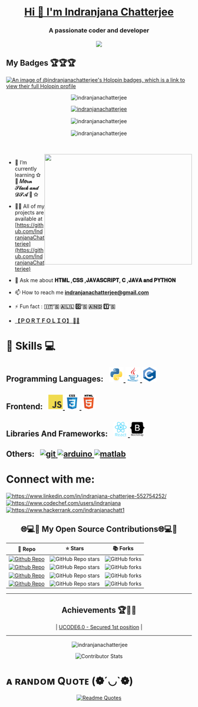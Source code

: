 <h1 align="center"  >  <b> <u> 
   Hi  👋 I'm Indranjana Chatterjee 
  </u> </b>  </h1>
<h3 align="center"> A passionate coder and developer</h3>
<div align="center" width=100% >
   
   <img align="center"  width=40%  src="https://cdna.artstation.com/p/assets/images/images/042/631/286/original/bryan-rodriguez-belchibia-1-rightspeed.gif?1635037562">
   

   </div>




<h2>My Badges 🏆🏆🏆</h2>

[![An image of @indranjanachatterjee's Holopin badges, which is a link to view their full Holopin profile](https://holopin.me/indranjanachatterjee)](https://holopin.io/@indranjanachatterjee)






<p align="center"> <img src="https://komarev.com/ghpvc/?username=indranjanachatterjee&label=Profile%20views&color=0e75b6&style=flat" alt="indranjanachatterjee" /> </p>

<p align="center"> <a href="https://github.com/ryo-ma/github-profile-trophy"><img src="https://github-profile-trophy.vercel.app/?username=indranjanachatterjee&theme=matrix&row=3&column=4&margin-w=15&margin-h=15" alt="indranjanachatterjee" /></a> </p>

<div align="center">
<div align="center"><p><img align="center" src="https://github-readme-stats.vercel.app/api/top-langs?username=indranjanachatterjee&show_icons=true&locale=en&layout=compact&theme=blue_navy" alt="indranjanachatterjee" /></p></div>

<p><img align="center"  src="https://github-readme-streak-stats.herokuapp.com/?user=indranjanachatterjee&theme=radical" alt="indranjanachatterjee" /></p></div>








<br></br>
<img align="right"  width="400"  height="300" src="https://blog.penjee.com/wp-content/uploads/2015/11/binary-search-tree-sorted-array-animation.gif">
<div align="left">
   
- 🌱 I’m currently learning **✩  🎀  𝑀𝑒𝓇𝓃 𝒮𝓉𝒶𝒸𝓀 𝒶𝓃𝒹 𝒟𝒮𝒜  🎀  ✩**

- 👨‍💻 All of my projects are available at [https://github.com/IndranjanaChatterjee](https://github.com/IndranjanaChatterjee)

- 💬 Ask me about **𝐇𝐓𝐌𝐋 ,𝐂𝐒𝐒 ,𝐉𝐀𝐕𝐀𝐒𝐂𝐑𝐈𝐏𝐓, 𝐂 ,𝐉𝐀𝐕𝐀 𝐚𝐧𝐝 𝐏𝐘𝐓𝐇𝐎𝐍**

- 📫 How to reach me **indranjanachatterjee@gmail.com**

- ⚡ Fun fact :   **​🇮​​🇹​’​🇸​ ​🇦​​🇱​​🇱​ 0️⃣’​🇸​ ​🇦​​🇳​​🇩​ 1️⃣’​🇸**
  
-  <b> [【﻿ＰＯＲＴＦＯＬＩＯ】  👩‍💻](https://portfolio-indranjana.netlify.app/)</b>
</div>










<h1>
📖 Skills 💻
</h1>
<h2>Programming Languages:&nbsp;&nbsp; <!-- Language -->
    <a href="https://www.python.org" target="_blank" rel="noreferrer"> <img src="https://raw.githubusercontent.com/devicons/devicon/master/icons/python/python-original.svg" alt="python" width="40" height="40"/> </a>
   <a href="https://www.java.com" target="_blank" rel="noreferrer"> <img src="https://raw.githubusercontent.com/devicons/devicon/master/icons/java/java-original.svg" alt="java" width="40" height="40"/> </a>
    <a href="https://www.cprogramming.com/" target="_blank" rel="noreferrer"> <img src="https://raw.githubusercontent.com/devicons/devicon/master/icons/c/c-original.svg" alt="c" width="40" height="40"/> </a>
</h2>

<h2>Frontend:&nbsp;&nbsp; <!-- Frontend -->
    <a href="https://developer.mozilla.org/en-US/docs/Web/JavaScript" target="_blank" rel="noreferrer"> <img src="https://raw.githubusercontent.com/devicons/devicon/master/icons/javascript/javascript-original.svg" alt="javascript" width="40" height="40"/> </a>
    <a href="https://www.w3schools.com/css/" target="_blank" rel="noreferrer"> <img src="https://raw.githubusercontent.com/devicons/devicon/master/icons/css3/css3-original-wordmark.svg" alt="css3" width="40" height="40"/> </a>
    <a href="https://www.w3.org/html/" target="_blank" rel="noreferrer"> <img src="https://raw.githubusercontent.com/devicons/devicon/master/icons/html5/html5-original-wordmark.svg" alt="html5" width="40" height="40"/> </a>
</h2>
<h2>Libraries And Frameworks:&nbsp;&nbsp; <!-- Frontend -->
     <a href="https://reactjs.org/" target="_blank" rel="noreferrer"> <img src="https://raw.githubusercontent.com/devicons/devicon/master/icons/react/react-original-wordmark.svg" alt="react" width="40" 
     height="40"/> </a>
    <a href="https://getbootstrap.com" target="_blank" rel="noreferrer"> <img src="https://raw.githubusercontent.com/devicons/devicon/master/icons/bootstrap/bootstrap-plain-wordmark.svg" alt="bootstrap" 
    width="40" height="40"/> </a>
    
    
</h2>



<h2>Others:&nbsp;&nbsp; <!-- IoT -->
   <a href="https://git-scm.com/" target="_blank" rel="noreferrer"> <img src="https://www.vectorlogo.zone/logos/git-scm/git-scm-icon.svg" alt="git" width="40" height="40"/> </a>
   <a href="https://www.arduino.cc/" target="_blank" rel="noreferrer"> <img src="https://cdn.worldvectorlogo.com/logos/arduino-1.svg" alt="arduino" width="40" height="40"/> </a>
   <a href="https://www.mathworks.com/" target="_blank" rel="noreferrer"><img src="https://upload.wikimedia.org/wikipedia/commons/2/21/Matlab_Logo.png" alt="matlab" width="40" height="40"/> </a>
</h2>

<h1 align="left">Connect with me:</h1>
<p align="left">
<a href="https://linkedin.com/in/https://www.linkedin.com/in/indranjana-chatterjee-552754252/" target="blank"><img align="center" src="https://raw.githubusercontent.com/rahuldkjain/github-profile-readme-generator/master/src/images/icons/Social/linked-in-alt.svg" alt="https://www.linkedin.com/in/indranjana-chatterjee-552754252/" height="30" width="40" /></a>
<a href="https://www.codechef.com/users/https://www.codechef.com/users/indranjana" target="blank"><img align="center" src="https://cdn.jsdelivr.net/npm/simple-icons@3.1.0/icons/codechef.svg" alt="https://www.codechef.com/users/indranjana" height="30" width="40" /></a>
<a href="https://www.hackerrank.com/https://www.hackerrank.com/indranjanachatt1" target="blank"><img align="center" src="https://raw.githubusercontent.com/rahuldkjain/github-profile-readme-generator/master/src/images/icons/Social/hackerrank.svg" alt="https://www.hackerrank.com/indranjanachatt1" height="30" width="40" /></a>
</p>

<div align="center">
 <h2 align="center" id = "my-opensource"> 🌐💻💙 My Open Source Contributions🌐💻💙 </h2>

| 🎁 Repo | ⭐ Stars | 📚 Forks | 
| --- | --- | --- |
| [![Github Repo](https://img.shields.io/badge/Agnik7-Arduino--Codes-blue?style=flat-square)](https://github.com/Agnik7/Arduino-Codes) | ![GitHub Repo stars](https://img.shields.io/github/stars/Agnik7/Arduino-Codes?style=flat-square) | ![GitHub forks](https://img.shields.io/github/forks/Agnik7/Arduino-Codes?style=flat-square) |
| [![Github Repo](https://img.shields.io/badge/N0vice17-DataStructures--And--Algorithm-blue?style=flat-square)](https://github.com/N0vice17/DataStructures-And-Algorithm) | ![GitHub Repo stars](https://img.shields.io/github/stars/N0vice17/DataStructures-And-Algorithm?style=flat-square) | ![GitHub forks](https://img.shields.io/github/forks/N0vice17/DataStructures-And-Algorithm?style=flat-square) | 
| [![Github Repo](https://img.shields.io/badge/parag477-Amazing--Webdev--Components-blue?style=flat-square)](https://github.com/parag477/Amazing-Webdev-Components) | ![GitHub Repo stars](https://img.shields.io/github/stars/parag477/Amazing-Webdev-Components?style=flat-square) | ![GitHub forks](https://img.shields.io/github/forks/parag477/Amazing-Webdev-Components?style=flat-square) | 
| [![Github Repo](https://img.shields.io/badge/bongdevhq-profile--showcase-blue?style=flat-square)](https://github.com/bongdevhq/profile-showcase) | ![GitHub Repo stars](https://img.shields.io/github/stars/bongdevhq/profile-showcase?style=flat-square) | ![GitHub forks](https://img.shields.io/github/forks/bongdevhq/profile-showcase?style=flat-square) | 


<hr>

</div>

<div align="center">
 <h2 align="center" id = "achievements"> Achievements 🏆🏅🎉</h2>
 

| [UCODE6.0 - Secured 1st position](https://drive.google.com/file/d/1jrcm-vgUPfxVN3k3hUSTKvhBfSx89qBD/view?usp=sharing) | 


</div>
<hr>






<div align="center"><p>&nbsp;<img align="center"  src="https://github-readme-stats.vercel.app/api?username=indranjanachatterjee&show_icons=true&locale=en&theme=radical" alt="indranjanachatterjee" /></p></div>

<p align="center"><img src="https://github-contributor-stats.vercel.app/api?username=IndranjanaChatterjee&limit=5&theme=radical&combine_all_yearly_contributions=true" alt="Contributor Stats" /></p>

<h1>ᴀ ʀᴀɴᴅᴏᴍ Qᴜᴏᴛᴇ (❁´◡`❁)</h1>
<div align="center">


[![Readme Quotes](https://quotes-github-readme.vercel.app/api?type=horizontal&theme=algolia)](https://github.com/piyushsuthar/github-readme-quotes)

</div>


